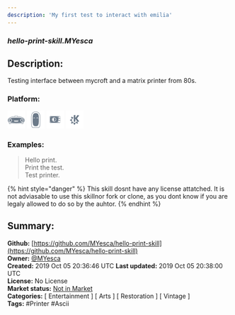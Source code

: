 ```yaml
---
description: 'My first test to interact with emilia'
---
```


### _hello-print-skill.MYesca_  
## Description:  
Testing interface between mycroft and a matrix printer from 80s.  
  
  
### Platform:  
 ![Mark I](../.gitbook/assets/mark-1-icon.png)  ![Mark II](../.gitbook/assets/mark-2-icon.png)  ![Picroft](../.gitbook/assets/picroft-icon.png)  ![plasmoid](../.gitbook/assets/kde.png)   
### Examples:  
> Hello print.  
> Print the test.  
> Test printer.  
  
{% hint style="danger" %}
This skill dosnt have any license attatched. It is not adviasable to use this skillnor fork or clone, as you dont know if you are legaly allowed to do so by the auhtor.
{% endhint %}
  
## Summary:  
**Github:** [https://github.com/MYesca/hello-print-skill](https://github.com/MYesca/hello-print-skill)  
**Owner:** [@MYesca](https://github.com/MYesca)  
**Created:** 2019 Oct 05 20:36:46 UTC  **Last updated:** 2019 Oct 05 20:38:00 UTC  
**License:** No License  
**Market status:** [Not in Market](https://market.mycroft.ai/skill/)  
**Categories:** [ Entertainment ] [ Arts ] [ Restoration ] [ Vintage ]   
**Tags:** \#Printer \#Ascii   
